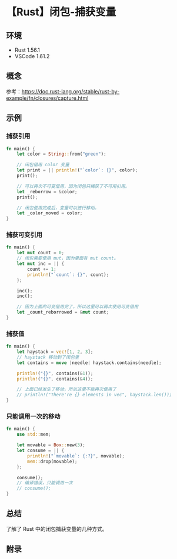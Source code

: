 # 【Rust】闭包-捕获变量

## 环境

- Rust 1.56.1
- VSCode 1.61.2

## 概念

参考：<https://doc.rust-lang.org/stable/rust-by-example/fn/closures/capture.html>  

## 示例

### 捕获引用

```rust
fn main() {
    let color = String::from("green");

    // 闭包借用 color 变量
    let print = || println!("`color`: {}", color);
    print();

    // 可以再次不可变借用，因为闭包只捕获了不可用引用。
    let _reborrow = &color;
    print();

    // 闭包使用完成后，变量可以进行移动。
    let _color_moved = color;
}
```

### 捕获可变引用

```rust
fn main() {
    let mut count = 0;
    // 闭包需要使用 mut，因为里面有 mut count。
    let mut inc = || {
        count += 1;
        println!("`count`: {}", count);
    };

    inc();
    inc();

    // 因为上面的可变借用完了，所以这里可以再次使用可变借用
    let _count_reborrowed = &mut count;
}
```

### 捕获值

```rust
fn main() {
    let haystack = vec![1, 2, 3];
    // haystack 移动到了闭包里
    let contains = move |needle| haystack.contains(needle);

    println!("{}", contains(&1));
    println!("{}", contains(&4));

    // 上面已经发生了移动，所以这里不能再次使用了
    // println!("There're {} elements in vec", haystack.len());
}
```

### 只能调用一次的移动

```rust
fn main() {
    use std::mem;

    let movable = Box::new(3);
    let consume = || {
        println!("`movable`: {:?}", movable);
        mem::drop(movable);
    };

    consume();
    // 编译错误，只能调用一次
    // consume();
}
```

## 总结

了解了 Rust 中的闭包捕获变量的几种方式。

## 附录
